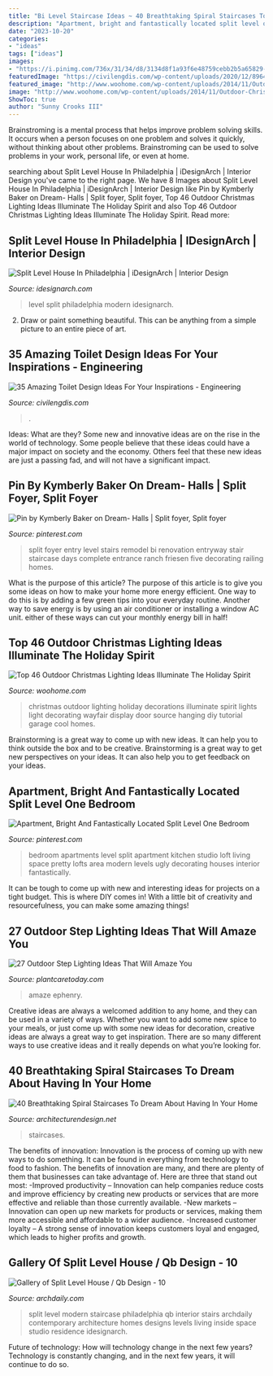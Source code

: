 ```yaml
---
title: "Bi Level Staircase Ideas ~ 40 Breathtaking Spiral Staircases To Dream About Having In Your Home"
description: "Apartment, bright and fantastically located split level one bedroom"
date: "2023-10-20"
categories:
- "ideas"
tags: ["ideas"]
images:
- "https://i.pinimg.com/736x/31/34/d8/3134d8f1a93f6e48759cebb2b5a65829--lofts-studio-studio-apartments.jpg"
featuredImage: "https://civilengdis.com/wp-content/uploads/2020/12/8964post-194-0-83152800-1441116978.jpg"
featured_image: "http://www.woohome.com/wp-content/uploads/2014/11/Outdoor-Christmas-Lighting-Decorations-9.jpg"
image: "http://www.woohome.com/wp-content/uploads/2014/11/Outdoor-Christmas-Lighting-Decorations-9.jpg"
ShowToc: true
author: "Sunny Crooks III"
---
```



Brainstroming is a mental process that helps improve problem solving skills. It occurs when a person focuses on one problem and solves it quickly, without thinking about other problems. Brainstroming can be used to solve problems in your work, personal life, or even at home.

	

		
searching about Split Level House In Philadelphia | iDesignArch | Interior Design you've came to the right page. We have 8 Images about Split Level House In Philadelphia | iDesignArch | Interior Design like Pin by Kymberly Baker on Dream- Halls | Split foyer, Split foyer, Top 46 Outdoor Christmas Lighting Ideas Illuminate The Holiday Spirit and also Top 46 Outdoor Christmas Lighting Ideas Illuminate The Holiday Spirit. Read more:
		
    
## Split Level House In Philadelphia | IDesignArch | Interior Design

<img loading=lazy src="https://www.idesignarch.com/wp-content/uploads/Split-Level-House_1.jpg" onerror="this.onerror=null;this.src='https://tse3.mm.bing.net/th?id=OIP.U6Xw7vh2GOCJZ6gkC2visQHaFp&amp;pid=15.1';" alt="Split Level House In Philadelphia | iDesignArch | Interior Design">

_Source: idesignarch.com_

>level split philadelphia modern idesignarch. 

	

2. Draw or paint something beautiful. This can be anything from a simple picture to an entire piece of art.

    
## 35 Amazing Toilet Design Ideas For Your Inspirations - Engineering

<img loading=lazy src="https://civilengdis.com/wp-content/uploads/2020/12/8964post-194-0-83152800-1441116978.jpg" onerror="this.onerror=null;this.src='https://tse3.mm.bing.net/th?id=OIP.fOWjTttcmATJOYXlTMDiwAHaJ4&amp;pid=15.1';" alt="35 Amazing Toilet Design Ideas For Your Inspirations - Engineering">

_Source: civilengdis.com_

>. 

	

Ideas: What are they?
Some new and innovative ideas are on the rise in the world of technology. Some people believe that these ideas could have a major impact on society and the economy. Others feel that these new ideas are just a passing fad, and will not have a significant impact.

    
## Pin By Kymberly Baker On Dream- Halls | Split Foyer, Split Foyer

<img loading=lazy src="https://i.pinimg.com/736x/40/04/60/40046094125a6baefcacdfe060b635ae.jpg" onerror="this.onerror=null;this.src='https://tse1.mm.bing.net/th?id=OIP.kGHSUYcRdDX75ui-SVTdcQHaJ3&amp;pid=15.1';" alt="Pin by Kymberly Baker on Dream- Halls | Split foyer, Split foyer">

_Source: pinterest.com_

>split foyer entry level stairs remodel bi renovation entryway stair staircase days complete entrance ranch friesen five decorating railing homes. 

	

What is the purpose of this article?
The purpose of this article is to give you some ideas on how to make your home more energy efficient. One way to do this is by adding a few green tips into your everyday routine. Another way to save energy is by using an air conditioner or installing a window AC unit. either of these ways can cut your monthly energy bill in half!

    
## Top 46 Outdoor Christmas Lighting Ideas Illuminate The Holiday Spirit

<img loading=lazy src="http://www.woohome.com/wp-content/uploads/2014/11/Outdoor-Christmas-Lighting-Decorations-9.jpg" onerror="this.onerror=null;this.src='https://tse2.mm.bing.net/th?id=OIP.X90XZwOYSMev2u4bE02itgHaHa&amp;pid=15.1';" alt="Top 46 Outdoor Christmas Lighting Ideas Illuminate The Holiday Spirit">

_Source: woohome.com_

>christmas outdoor lighting holiday decorations illuminate spirit lights light decorating wayfair display door source hanging diy tutorial garage cool homes. 

	

Brainstorming is a great way to come up with new ideas. It can help you to think outside the box and to be creative. Brainstorming is a great way to get new perspectives on your ideas. It can also help you to get feedback on your ideas.

    
## Apartment, Bright And Fantastically Located Split Level One Bedroom

<img loading=lazy src="https://i.pinimg.com/736x/31/34/d8/3134d8f1a93f6e48759cebb2b5a65829--lofts-studio-studio-apartments.jpg" onerror="this.onerror=null;this.src='https://tse2.mm.bing.net/th?id=OIP.17bwFDQiXV3dpo6oL0ufaQHaFm&amp;pid=15.1';" alt="Apartment, Bright And Fantastically Located Split Level One Bedroom">

_Source: pinterest.com_

>bedroom apartments level split apartment kitchen studio loft living space pretty lofts area modern levels ugly decorating houses interior fantastically. 

	

It can be tough to come up with new and interesting ideas for projects on a tight budget. This is where DIY comes in! With a little bit of creativity and resourcefulness, you can make some amazing things!

    
## 27 Outdoor Step Lighting Ideas That Will Amaze You

<img loading=lazy src="https://plantcaretoday.com/wp-content/uploads/ee6c23f00cfc64aa9a901d3244e1d12a.jpg" onerror="this.onerror=null;this.src='https://tse3.mm.bing.net/th?id=OIP.xCUieUOGjjaBJytVMjOJNgHaGk&amp;pid=15.1';" alt="27 Outdoor Step Lighting Ideas That Will Amaze You">

_Source: plantcaretoday.com_

>amaze ephenry. 

	

Creative ideas are always a welcomed addition to any home, and they can be used in a variety of ways. Whether you want to add some new spice to your meals, or just come up with some new ideas for decoration, creative ideas are always a great way to get inspiration. There are so many different ways to use creative ideas and it really depends on what you’re looking for.

    
## 40 Breathtaking Spiral Staircases To Dream About Having In Your Home

<img loading=lazy src="https://cdn.architecturendesign.net/wp-content/uploads/2016/01/AD-Breathtaking-Spiral-Staircase-Designs-37.jpg" onerror="this.onerror=null;this.src='https://tse3.mm.bing.net/th?id=OIP.s-fIb1FTvNAD0kQ4AnNEhQHaLH&amp;pid=15.1';" alt="40 Breathtaking Spiral Staircases To Dream About Having In Your Home">

_Source: architecturendesign.net_

>staircases. 

	

The benefits of innovation:
Innovation is the process of coming up with new ways to do something. It can be found in everything from technology to food to fashion. The benefits of innovation are many, and there are plenty of them that businesses can take advantage of. Here are three that stand out most: 
-Improved productivity – Innovation can help companies reduce costs and improve efficiency by creating new products or services that are more effective and reliable than those currently available.
-New markets – Innovation can open up new markets for products or services, making them more accessible and affordable to a wider audience.
-Increased customer loyalty – A strong sense of innovation keeps customers loyal and engaged, which leads to higher profits and growth.

    
## Gallery Of Split Level House / Qb Design - 10

<img loading=lazy src="https://images.adsttc.com/media/images/5008/7661/28ba/0d50/da00/096e/large_jpg/stringio.jpg?1360754717" onerror="this.onerror=null;this.src='https://tse1.mm.bing.net/th?id=OIP.LRWresnPj9qYu364ofkMIwHaJ4&amp;pid=15.1';" alt="Gallery of Split Level House / Qb Design - 10">

_Source: archdaily.com_

>split level modern staircase philadelphia qb interior stairs archdaily contemporary architecture homes designs levels living inside space studio residence idesignarch. 

	

Future of technology: How will technology change in the next few years?
Technology is constantly changing, and in the next few years, it will continue to do so.

